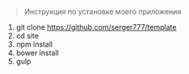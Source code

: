 >Инструкция по установке моего приложения

1. git clone https://github.com/serger777/template
2. cd site
3. npm install
4. bower install
5. gulp
